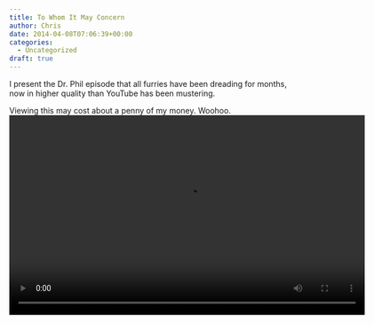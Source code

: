 ```yaml
---
title: To Whom It May Concern
author: Chris
date: 2014-04-08T07:06:39+00:00
categories:
  - Uncategorized
draft: true
---
```

I present the Dr. Phil episode that all furries have been dreading for months, now in higher quality than YouTube has been mustering.
<!-- more -->  
Viewing this may cost about a penny of my money. Woohoo.<video controls preload="auto" playsinline data-setup='{"fluid": true}' width="640" height="360"> <source src="//balde.losno.co/v/t/Dr.%20Phil%20-%20Animal%20Obsessed.mp4" type="video/mp4" /> </video>
